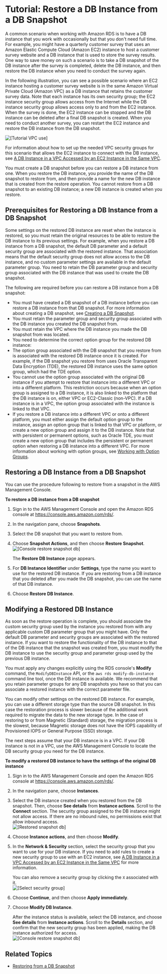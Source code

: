 # Tutorial: Restore a DB Instance from a DB Snapshot<a name="CHAP_Tutorials.RestoringFromSnapshot"></a>

A common scenario when working with Amazon RDS is to have a DB instance that you work with occasionally but that you don't need full time\. For example, you might have a quarterly customer survey that uses an Amazon Elastic Compute Cloud \(Amazon EC2\) instance to host a customer survey website and a DB instance that is used to store the survey results\. One way to save money on such a scenario is to take a DB snapshot of the DB instance after the survey is completed, delete the DB instance, and then restore the DB instance when you need to conduct the survey again\. 

In the following illustration, you can see a possible scenario where an EC2 instance hosting a customer survey website is in the same Amazon Virtual Private Cloud \(Amazon VPC\) as a DB instance that retains the customer survey data\. Note that each instance has its own security group; the EC2 instance security group allows access from the Internet while the DB instance security group allows access only to and from the EC2 instance\. When the survey is done, the EC2 instance can be stopped and the DB instance can be deleted after a final DB snapshot is created\. When you need to conduct another survey, you can restart the EC2 instance and restore the DB instance from the DB snapshot\. 

![\[Tutorial VPC use\]](http://docs.aws.amazon.com/AmazonRDS/latest/UserGuide/images/tut-restoring1.png)

For information about how to set up the needed VPC security groups for this scenario that allows the EC2 instance to connect with the DB instance, see [A DB Instance in a VPC Accessed by an EC2 Instance in the Same VPC](USER_VPC.Scenarios.md#USER_VPC.Scenario1)\. 

 You must create a DB snapshot before you can restore a DB instance from one\. When you restore the DB instance, you provide the name of the DB snapshot to restore from, and then provide a name for the new DB instance that is created from the restore operation\. You cannot restore from a DB snapshot to an existing DB instance; a new DB instance is created when you restore\. 

## Prerequisites for Restoring a DB Instance from a DB Snapshot<a name="CHAP_Tutorials.RestoringFromSnapshot.Prerequisites"></a>

Some settings on the restored DB instance are reset when the instance is restored, so you must retain the original resources to be able to restore the DB instance to its previous settings\. For example, when you restore a DB instance from a DB snapshot, the default DB parameter and a default security group are associated with the restored instance\. That association means that the default security group does not allow access to the DB instance, and no custom parameter settings are available in the default parameter group\. You need to retain the DB parameter group and security group associated with the DB instance that was used to create the DB snapshot\. 

The following are required before you can restore a DB instance from a DB snapshot: 
+ You must have created a DB snapshot of a DB instance before you can restore a DB instance from that DB snapshot\. For more information about creating a DB snapshot, see [Creating a DB Snapshot](USER_CreateSnapshot.md)\. 
+ You must retain the parameter group and security group associated with the DB instance you created the DB snapshot from\. 
+ You must retain the VPC where the DB instance you made the DB snapshot from was located\. 
+  You need to determine the correct option group for the restored DB instance: 
  + The option group associated with the DB snapshot that you restore from is associated with the restored DB instance once it is created\. For example, if the DB snapshot you restore from uses Oracle Transparent Data Encryption \(TDE\), the restored DB instance uses the same option group, which had the TDE option\. 
  + You cannot use the option group associated with the original DB instance if you attempt to restore that instance into a different VPC or into a different platform\. This restriction occurs because when an option group is assigned to a DB instance, it is also linked to the platform that the DB instance is on, either VPC or EC2\-Classic \(non\-VPC\)\. If a DB instance is in a VPC, the option group associated with the instance is linked to that VPC\. 
  +  If you restore a DB instance into a different VPC or onto a different platform, you must either assign the default option group to the instance, assign an option group that is linked to that VPC or platform, or create a new option group and assign it to the DB instance\. Note that with persistent or permanent options, such as Oracle TDE, you must create a new option group that includes the persistent or permanent option when restoring a DB instance into a different VPC\. For more information about working with option groups, see [Working with Option Groups](USER_WorkingWithOptionGroups.md)\. 

## Restoring a DB Instance from a DB Snapshot<a name="CHAP_Tutorials.RestoringFromSnapshot.Steps"></a>

You can use the procedure following to restore from a snapshot in the AWS Management Console\. 

**To restore a DB instance from a DB snapshot**

1. Sign in to the AWS Management Console and open the Amazon RDS console at [https://console\.aws\.amazon\.com/rds/](https://console.aws.amazon.com/rds/)\.

1. In the navigation pane, choose **Snapshots**\.

1. Select the DB snapshot that you want to restore from\. 

1. Choose **Snapshot Actions**, and then choose **Restore Snapshot**\.  
![\[Console restore snapshot db\]](http://docs.aws.amazon.com/AmazonRDS/latest/UserGuide/images/tut-restoring2.png)

   The **Restore DB Instance** page appears\.

1. For **DB Instance Identifier** under **Settings**, type the name you want to use for the restored DB instance\. If you are restoring from a DB instance that you deleted after you made the DB snapshot, you can use the name of that DB instance\.

1. Choose **Restore DB Instance**\.

## Modifying a Restored DB Instance<a name="CHAP_Tutorials.RestoringFromSnapshot.Modifying"></a>

As soon as the restore operation is complete, you should associate the custom security group used by the instance you restored from with any applicable custom DB parameter group that you might have\. Only the default DB parameter and security groups are associated with the restored instance\. If you want to restore the functionality of the DB instance to that of the DB instance that the snapshot was created from, you must modify the DB instance to use the security group and parameter group used by the previous DB instance\. 

You must apply any changes explicitly using the RDS console's **Modify** command, the `ModifyDBInstance` API, or the `aws rds modify-db-instance` command line tool, once the DB instance is available\. We recommend that you retain parameter groups for any DB snapshots you have so that you can associate a restored instance with the correct parameter file\. 

You can modify other settings on the restored DB instance\. For example, you can use a different storage type than the source DB snapshot\. In this case the restoration process is slower because of the additional work required to migrate the data to the new storage type\. In the case of restoring to or from Magnetic \(Standard\) storage, the migration process is the slowest, because Magnetic storage does not have the IOPS capability of Provisioned IOPS or General Purpose \(SSD\) storage\. 

 The next steps assume that your DB instance is in a VPC\. If your DB instance is not in a VPC, use the AWS Management Console to locate the DB security group you need for the DB instance\. 

**To modify a restored DB instance to have the settings of the original DB instance**

1. Sign in to the AWS Management Console and open the Amazon RDS console at [https://console\.aws\.amazon\.com/rds/](https://console.aws.amazon.com/rds/)\.

1. In the navigation pane, choose **Instances**\.

1. Select the DB instance created when you restored from the DB snapshot\. Then, choose **See details** from **Instance actions**\. Scroll to the **Connect** section\. The security group assigned to the DB instance might not allow access\. If there are no inbound rules, no permissions exist that allow inbound access\.   
![\[Restored snapshot db\]](http://docs.aws.amazon.com/AmazonRDS/latest/UserGuide/images/tut-restoring25.png)

1. Choose **Instance actions**, and then choose **Modify**\. 

1. In the **Network & Security** section, select the security group that you want to use for your DB instance\. If you need to add rules to create a new security group to use with an EC2 instance, see [A DB Instance in a VPC Accessed by an EC2 Instance in the Same VPC](USER_VPC.Scenarios.md#USER_VPC.Scenario1) for more information\. 

   You can also remove a security group by clicking the `X` associated with it\.  
![\[Select security group\]](http://docs.aws.amazon.com/AmazonRDS/latest/UserGuide/images/tut-restoring3.png)

1. Choose **Continue**, and then choose **Apply immediately**\. 

1. Choose **Modify DB Instance**\. 

   After the instance status is available, select the DB instance, and choose **See details** from **Instance actions**\. Scroll to the **Details** section, and confirm that the new security group has been applied, making the DB instance authorized for access\.   
![\[Console restore snapshot db\]](http://docs.aws.amazon.com/AmazonRDS/latest/UserGuide/images/tut-restoring4.png)

## Related Topics<a name="CHAP_Tutorials.RestoringFromSnapshot.Related"></a>
+ [Restoring from a DB Snapshot](USER_RestoreFromSnapshot.md)